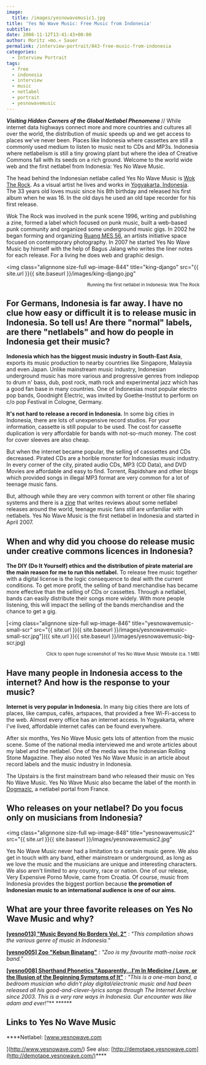 ```yaml
---
image:
  title: /images/yesnowavemusic1.jpg
title: 'Yes No Wave Music: Free Music from Indonesia'
subtitle: 
date: 2008-11-12T13:41:43+00:00
author: Moritz »mo.« Sauer
permalink: /interview-portrait/843-free-music-from-indonesia
categories:
  - Interview Portrait
tags:
  - free
  - indonesia
  - interview
  - music
  - netlabel
  - portrait
  - yesnowavemusic
---
```

***Visiting Hidden Corners of the Global Netlabel Phenomena*** // While internet data highways connect more and more countries and cultures all over the world, the distribution of music speeds up and we get access to places we've never been. Places like Indonesia where cassettes are still a commonly used medium to listen to music next to CDs and MP3s. Indonesia where netlabelism is still a tiny growing plant but where the idea of Creative Commons fall with its seeds on a rich ground. Welcome to the world wide web and the first netlabel from Indonesia: Yes No Wave Music.<!--more-->

The head behind the Indonesian netlabe called Yes No Wave Music is <a href="http://woktherock.mes56.com" target="_blank">Wok The Rock</a>. As a visual artist he lives and works in <a href="http://maps.google.de/maps?f=q&hl=de&geocode=&q=Yogyakarta,+Indonesia&ie=UTF8&ll=-7.798079,110.390625&spn=60.664622,89.648438&z=4&iwloc=addr" target="_blank">Yogyakarta, Indonesia</a>. The 33 years old loves music since his 8th birthday and released his first album when he was 16. In the old days he used an old tape recorder for his first release.

Wok The Rock was involved in the punk scene 1996, writing and publishing a zine, formed a label which focused on punk music, built a web-based punk community and organized some underground music gigs. In 2002 he began forming and organizing [Ruang MES 56](http://www.mes56.com/), an artists initiative space focused on contemporary photography. In 2007 he started Yes No Wave Music by himself with the help of Bagus Jalang who writes the liner notes for each release. For a living he does web and graphic design.

<img class="alignnone size-full wp-image-844" title="king-django" src="{{ site.url }}{{ site.baseurl }}/images/king-django.jpg"

<p style="text-align: right;">
  <small>Running the first netlabel in Indonesia: Wok The Rock</small>
</p>

<h2 style="border: 0;">
  For Germans, Indonesia is far away. I have no clue how easy or difficult it is to release music in Indonesia. So tell us! Are there "normal" labels, are there "netlabels" and how do people in Indonesia get their music?
</h2>

**Indonesia which has the biggest music industry in South-East Asia**, exports its music production to nearby countries like Singapore, Malaysia and even Japan. Unlike mainstream music industry, Indonesian underground music has more various and progressive genres from indiepop to drum n' bass, dub, post rock, math rock and experimental jazz which has a good fan base in many countries. One of Indonesias most popular electro pop bands, Goodnight Electric, was invited by Goethe-Institut to perform on c/o pop Festival in Cologne, Germany.

**It's not hard to release a record in Indonesia.** In some big cities in Indonesia, there are lots of unexpensive record studios. For your information, cassette is still popular to be used. The cost for cassette duplication is very affordable for bands with not-so-much money. The cost for cover sleeves are also cheap.

But when the internet became popular, the selling of casssettes and CDs decreased. Pirated CDs are a horible monster for Indonesias music industry. In every corner of the city, pirated audio CDs, MP3 (CD Data), and DVD Movies are affordable and easy to find. Torrent, Rapidshare and other blogs which provided songs in illegal MP3 format are very common for a lot of teenage music fans.

But, although while they are very common with torrent or other file sharing systems and there is a [zine](http://wastedrockers.com/) that writes reviews about some netlabel releases around the world, teenage music fans still are unfamiliar with netlabels. Yes No Wave Music is the first netlabel in Indonesia and started in April 2007.

<h2 style="border: 0;">
  When and why did you choose do release music under creative commons licences in Indonesia?
</h2>

**The DIY (Do It Yourself) ethics and the distribution of pirate material are the main reason for me to run this netlabel.** To release free music together with a digital license is the logic consequence to deal with the current conditions. To get more profit, the selling of band merchandise has became more effective than the selling of CDs or cassettes. Through a netlabel, bands can easily distribute their songs more widely. With more people listening, this will impact the selling of the bands merchandise and the chance to get a gig.
  
<!--nextpage-->

[<img class="alignnone size-full wp-image-846" title="yesnowavemusic-small-scr" src="{{ site.url }}{{ site.baseurl }}/images/yesnowavemusic-small-scr.jpg"]({{ site.url }}{{ site.baseurl }}/images/yesnowavemusic-big-scr.jpg)

<p style="text-align: right;">
  <small>Click to open huge screenshot of Yes No Wave Music Website (ca. 1 MB)</small>
</p>

<h2 style="border: 0;">
  Have many people in Indonesia access to the internet? And how is the response to your music?
</h2>

**Internet is very popular in Indonesia.** In many big cities there are lots of places, like campus, cafés, artspaces, that provided a free Wi-Fi-access to the web. Almost every office has an internet access. In Yogyakarta, where I've lived, affordable internet cafés can be found everywhere.

After six months, Yes No Wave Music gets lots of attention from the music scene. Some of the national media interviewed me and wrote articles about my label and the netlabel. One of the media was the Indonesian Rolling Stone Magazine. They also noted Yes No Wave Music in an article about record labels and the music industry in Indonesia.

The Upstairs is the first mainstream band who released their music on Yes No Wave Music. Yes No Wave Music also became the label of the month in [Dogmazic](http://www.dogmazic.net/), a netlabel portal from France.

<h2 style="border: 0;">
  Who releases on your netlabel? Do you focus only on musicians from Indonesia?
</h2>

<img class="alignnone size-full wp-image-848" title="yesnowavemusic2" src="{{ site.url }}{{ site.baseurl }}/images/yesnowavemusic2.jpg"

Yes No Wave Music never had a limitation to a certain music genre. We also get in touch with any band, either mainstream or underground, as long as we love the music and the musicians are unique and interesting characters. We also aren't limited to any country, race or nation. One of our release, Very Expensive Porno Movie, came from Croatia. Of course, music from Indonesia provides the biggest portion because **the promotion of Indonesian music to an international audience is one of our aims.**

<h2 style="border: 0;">
  <strong>What are your three favorite releases on Yes No Wave Music and why?</strong>
</h2>

****<a href="http://yesnowave.com/albums/yesno013.htm" target="_blank">[yesno013] "Music Beyond No Borders Vol. 2"</a>**** 
:   _"This compilation shows the various genre of music in Indonesia."_ 

****<a href="http://yesnowave.com/albums/yesno005.htm" target="_blank">[yesno005] Zoo "Kebun Binatang"</a>**** 
:   _"Zoo is my favourite math-noise rock band."_ 

****<a href="http://yesnowave.com/albums/yesno008.htm" target="_blank">[yesno008] Shorthand Phonetics "Apparently...I'm In Medicine / Love, or the Illusion of the Beginning Symptoms of It"</a>**** 
:   _"This is a one-man band, a bedroom musician who didn't play digital/electronic music and had been released all his good-and-clever-lyrics songs through The Internet Archive since 2003. This is a very rare ways in Indonesia. Our encounter was like adam and ever!"_** ****** 

<h2 style="border: 0;">
  <strong>Links to Yes No Wave Music<a href="http://woktherock.mes56.com/"></a></strong>
</h2>

****Netlabel: [www.yesnowave.com
  
](http://www.yesnowave.com/) See also: [http://demotape.yesnowave.com](http://demotape.yesnowave.com/)****